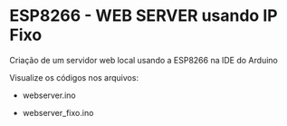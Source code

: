 # ESP8266 - WEB SERVER usando IP Fixo
Criação de um servidor web local usando a ESP8266 na IDE do Arduino

Visualize os códigos nos arquivos:


- webserver.ino

- webserver_fixo.ino
